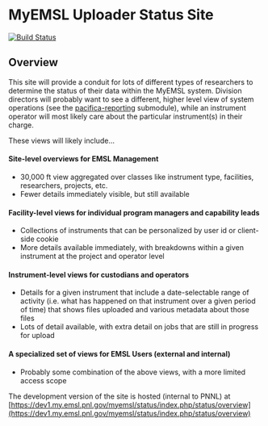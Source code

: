 # MyEMSL Uploader Status Site
[![Build Status](https://travis-ci.org/EMSL-MSC/pacifica-upload-status.svg?branch=master)](https://travis-ci.org/EMSL-MSC/pacifica-upload-status)

## Overview
This site will provide a conduit for lots of different types of researchers to
determine the status of their data within the MyEMSL system. Division directors
will probably want to see a different, higher level view of system operations
(see the [pacifica-reporting](https://github.com/EMSL-MSC/pacifica-reporting)
submodule), while an instrument operator will most likely care about the
particular instrument(s) in their charge.

These views will likely include...

#### Site-level overviews for EMSL Management
* 30,000 ft view aggregated over classes like instrument type, facilities, researchers, projects, etc.
* Fewer details immediately visible, but still available


#### Facility-level views for individual program managers and capability leads
* Collections of instruments that can be personalized by user id or client-side cookie
* More details available immediately, with breakdowns within a given instrument at the project and operator level


#### Instrument-level views for custodians and operators
* Details for a given instrument that include a date-selectable range of
  activity (i.e. what has happened on that instrument over a given period of
  time) that shows files uploaded and various metadata about those files
* Lots of detail available, with extra detail on jobs that are still in
  progress for upload


#### A specialized set of views for EMSL Users (external and internal)
* Probably some combination of the above views, with a more limited access scope


The development version of the site is hosted (internal to PNNL) at
[https://dev1.my.emsl.pnl.gov/myemsl/status/index.php/status/overview](https://dev1.my.emsl.pnl.gov/myemsl/status/index.php/status/overview)
